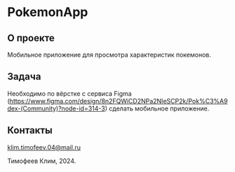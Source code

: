 # PokemonApp

## О проекте
Мобильное приложение для просмотра характеристик покемонов. 

## Задача
Необходимо по вёрстке с сервиса Figma (https://www.figma.com/design/8n2FQWiCD2NPa2NIeSCP2k/Pok%C3%A9dex-(Community)?node-id=314-3) сделать мобильное приложение. 

## Контакты
klim.timofeev.04@mail.ru

Тимофеев Клим, 2024.
